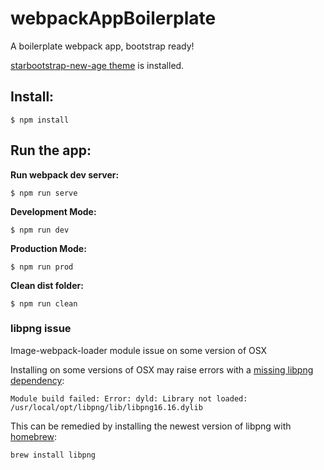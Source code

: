 # webpackAppBoilerplate
A boilerplate webpack app, bootstrap ready!

[starbootstrap-new-age theme](https://blackrockdigital.github.io/startbootstrap-new-age/) is installed.

Install:
-----
```
$ npm install
```

Run the app:
--
**Run webpack dev server:**
```
$ npm run serve
```

**Development Mode:**
```
$ npm run dev
```

**Production Mode:**
```
$ npm run prod
```
**Clean dist folder:**
```
$ npm run clean
```

### libpng issue
Image-webpack-loader module issue on some version of OSX

Installing on some versions of OSX may raise errors with a [missing libpng dependency](https://github.com/tcoopman/image-webpack-loader/issues/51#issuecomment-273597313):
```
Module build failed: Error: dyld: Library not loaded: /usr/local/opt/libpng/lib/libpng16.16.dylib
```
This can be remedied by installing the newest version of libpng with [homebrew](http://brew.sh/):

```sh
brew install libpng
```
